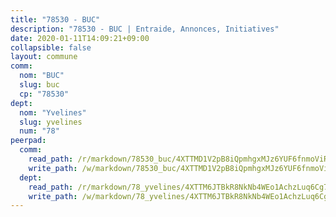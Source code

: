 ```yaml
---
title: "78530 - BUC"
description: "78530 - BUC | Entraide, Annonces, Initiatives"
date: 2020-01-11T14:09:21+09:00
collapsible: false
layout: commune
comm:
  nom: "BUC"
  slug: buc
  cp: "78530"
dept:
  nom: "Yvelines"
  slug: yvelines
  num: "78"
peerpad:
  comm:
    read_path: /r/markdown/78530_buc/4XTTMD1V2pB8iQpmhgxMJz6YUF6fnmoViRgB1iZuYQ1VCvPKP
    write_path: /w/markdown/78530_buc/4XTTMD1V2pB8iQpmhgxMJz6YUF6fnmoViRgB1iZuYQ1VCvPKP-K3TgUbu3cZ7zCeBQ5RxYFFmznJ6ijmt1ziVLF5AdTY9wXvCp7iAJEydLGA1pJuTLqGXQ8siNxgWkvBtZuXfGqoASJCmVuHr6aQWWWVz7e7Zn8Z4LAFLKnTW8Qw4XZHqfgfZ8vNCH
  dept:
    read_path: /r/markdown/78_yvelines/4XTTM6JTBkR8NkNb4WEo1AchzLuq6Cg73ydg7w9pErcQZA13p
    write_path: /w/markdown/78_yvelines/4XTTM6JTBkR8NkNb4WEo1AchzLuq6Cg73ydg7w9pErcQZA13p-K3TgUBFRQCPZwoWqJkunXeSjdgbtU3xzUSsui8DBc3rCTw6mbo4gNvfQRdE99JD3AnVW7fzseq687LKfGWCfAPajih5ByiZ3SpFz1r449oWaDnM5BHKZTbYtf6pEhRvzWbcazhrS
---
```


